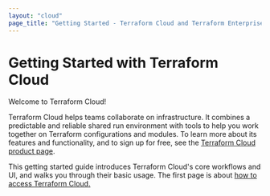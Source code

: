 ```yaml
---
layout: "cloud"
page_title: "Getting Started - Terraform Cloud and Terraform Enterprise"
---
```


# Getting Started with Terraform Cloud

Welcome to Terraform Cloud!

Terraform Cloud helps teams collaborate on infrastructure. It combines a predictable and reliable shared run environment with tools to help you work together on Terraform configurations and modules. To learn more about its features and functionality, and to sign up for free, see the [Terraform Cloud product page](https://www.terraform.io/).

This getting started guide introduces Terraform Cloud's core workflows and UI, and walks you through their basic usage. The first page is about [how to access Terraform Cloud.](./access.html)
